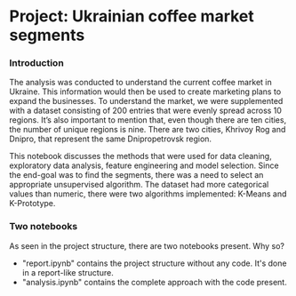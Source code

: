 # Project: Ukrainian coffee market segments

### Introduction
The analysis was conducted to understand the current coffee market in Ukraine. This information 
would then be used to create marketing plans to expand the businesses. To understand the market, 
we were supplemented with a dataset consisting of 200 entries that were evenly spread across 
10 regions. It’s also important to mention that, even though there are ten cities, the number 
of unique regions is nine. There are two cities, Khrivoy Rog and Dnipro, that represent the 
same Dnipropetrovsk region.

This notebook discusses the methods that were used for data cleaning, exploratory data analysis, 
feature engineering and model selection. Since the end-goal was to find the segments, there was a need to select 
an appropriate unsupervised algorithm. The dataset had more categorical values than numeric, 
there were two algorithms implemented: K-Means and K-Prototype.


### Two notebooks
As seen in the project structure, there are two notebooks present. Why so? 
- "report.ipynb" contains the project structure without any code. It's done in a report-like structure.
- "analysis.ipynb" contains the complete approach with the code present. 